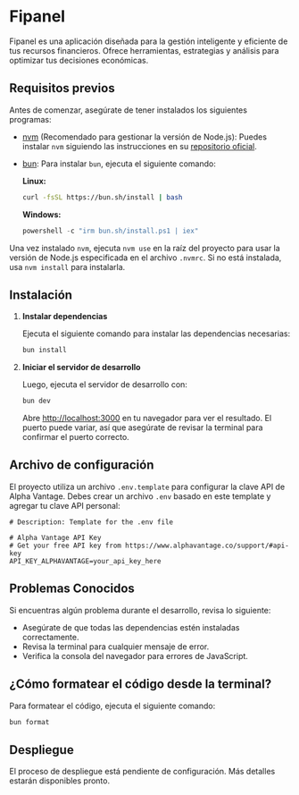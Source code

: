 # Fipanel

Fipanel es una aplicación diseñada para la gestión inteligente y eficiente de tus recursos financieros. Ofrece herramientas, estrategias y análisis para optimizar tus decisiones económicas.

## Requisitos previos

Antes de comenzar, asegúrate de tener instalados los siguientes programas:

- [nvm](https://github.com/nvm-sh/nvm) (Recomendado para gestionar la versión de Node.js): Puedes instalar `nvm` siguiendo las instrucciones en su [repositorio oficial](https://github.com/nvm-sh/nvm#installing-and-updating).
- [bun](https://bun.sh): Para instalar `bun`, ejecuta el siguiente comando:

  **Linux:**

  ```bash
  curl -fsSL https://bun.sh/install | bash
  ```

  **Windows:**

  ```powershell
  powershell -c "irm bun.sh/install.ps1 | iex"
  ```

Una vez instalado `nvm`, ejecuta `nvm use` en la raíz del proyecto para usar la versión de Node.js especificada en el archivo `.nvmrc`. Si no está instalada, usa `nvm install` para instalarla.

## Instalación

1. **Instalar dependencias**

   Ejecuta el siguiente comando para instalar las dependencias necesarias:

   ```bash
   bun install
   ```

2. **Iniciar el servidor de desarrollo**

   Luego, ejecuta el servidor de desarrollo con:

   ```bash
   bun dev
   ```

   Abre [http://localhost:3000](http://localhost:3000) en tu navegador para ver el resultado. El puerto puede variar, así que asegúrate de revisar la terminal para confirmar el puerto correcto.

## Archivo de configuración

El proyecto utiliza un archivo `.env.template` para configurar la clave API de Alpha Vantage. Debes crear un archivo `.env` basado en este template y agregar tu clave API personal:

```plaintext
# Description: Template for the .env file

# Alpha Vantage API Key
# Get your free API key from https://www.alphavantage.co/support/#api-key
API_KEY_ALPHAVANTAGE=your_api_key_here
```

## Problemas Conocidos

Si encuentras algún problema durante el desarrollo, revisa lo siguiente:

- Asegúrate de que todas las dependencias estén instaladas correctamente.
- Revisa la terminal para cualquier mensaje de error.
- Verifica la consola del navegador para errores de JavaScript.

## ¿Cómo formatear el código desde la terminal?

Para formatear el código, ejecuta el siguiente comando:

```bash
bun format
```

## Despliegue

El proceso de despliegue está pendiente de configuración. Más detalles estarán disponibles pronto.
